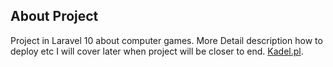 ## About Project

Project in Laravel 10 about computer games. More Detail description how to deploy etc I will cover later when project will be closer to end. [Kadel.pl](https://szymonkadelski.pl).

